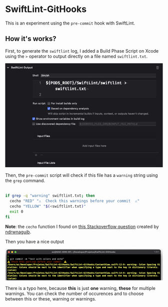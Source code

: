 # SwiftLint-GitHooks

This is an experiment using the `pre-commit` hook with SwiftLint. 

## How it's works?

First, to generate the `swiftlint` log, I added a Build Phase Script on Xcode using the `>` operator to output directly on a file named `swiftlint.txt`.

![](/buildphase.png)

Then, the `pre-commit` script will check if this file has a `warning` string using the `grep` command.

```bash

if grep -q "warning" swiftlint.txt; then
  cecho "RED" "⚠️  Check this warnings before your commit  ⚠️"
  cecho "YELLOW" "$(<swiftlint.txt)"
  exit 0
fi

```

**Note**:  the `cecho` function I found on [this Stackoverflow question](https://stackoverflow.com/a/53463162/2773779) created by [ndrwnaguib](https://github.com/ndrwnaguib).

Then you have a nice output

![](/terminal.png)

There is a typo here, because **this** is just **one** warning, **these** for multiple warnings. You can check the number of occurences and to choose between this or these, warning or warnings.
